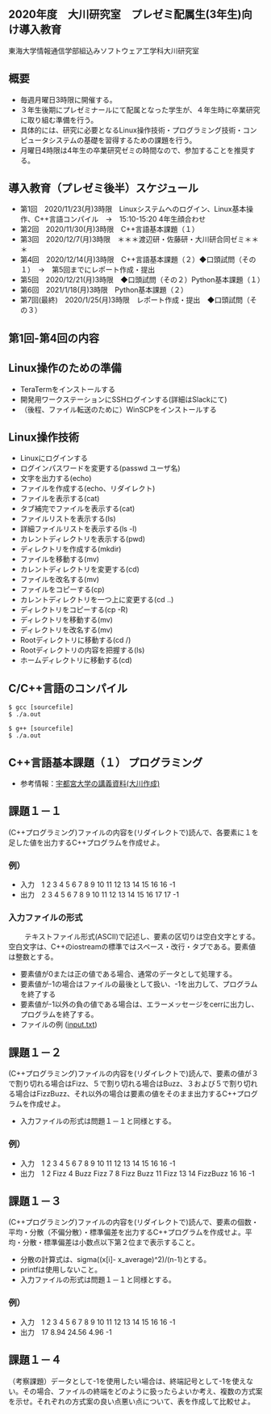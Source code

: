 2020年度　大川研究室　プレゼミ配属生(3年生)向け導入教育
----
東海大学情報通信学部組込みソフトウェア工学科大川研究室

概要
----
- 毎週月曜日3時限に開催する。
- ３年生後期にプレゼミナールにて配属となった学生が、４年生時に卒業研究に取り組む準備を行う。
- 具体的には、研究に必要となるLinux操作技術・プログラミング技術・コンピュータシステムの基礎を習得するための課題を行う。
- 月曜日4時限は4年生の卒業研究ゼミの時間なので、参加することを推奨する。


導入教育（プレゼミ後半）スケジュール
----

- 第1回　2020/11/23(月)3時限　Linuxシステムへのログイン、Linux基本操作、C++言語コンパイル　→　15:10-15:20 4年生顔合わせ
- 第2回　2020/11/30(月)3時限　C++言語基本課題（１）
- 第3回　2020/12/7(月)3時限　＊＊＊渡辺研・佐藤研・大川研合同ゼミ＊＊＊
- 第4回　2020/12/14(月)3時限　C++言語基本課題（２）◆口頭試問（その１）　→　第5回までにレポート作成・提出
- 第5回　2020/12/21(月)3時限　◆口頭試問（その２）Python基本課題（１）
- 第6回　2021/1/18(月)3時限　Python基本課題（２）
- 第7回(最終)　2020/1/25(月)3時限　レポート作成・提出　◆口頭試問（その３）

第1回-第4回の内容
----

Linux操作のための準備
----
- TeraTermをインストールする
- 開発用ワークステーションにSSHログインする(詳細はSlackにて)
- （後程、ファイル転送のために）WinSCPをインストールする

Linux操作技術
----
- Linuxにログインする
- ログインパスワードを変更する(passwd ユーザ名)
- 文字を出力する(echo)
- ファイルを作成する(echo、リダイレクト)
- ファイルを表示する(cat)
- タブ補完でファイルを表示する(cat)
- ファイルリストを表示する(ls)
- 詳細ファイルリストを表示する(ls -l)
- カレントディレクトリを表示する(pwd)
- ディレクトリを作成する(mkdir)
- ファイルを移動する(mv)
- カレントディレクトリを変更する(cd)
- ファイルを改名する(mv)
- ファイルをコピーする(cp)
- カレントディレクトリを一つ上に変更する(cd ..)
- ディレクトリをコピーする(cp -R)
- ディレクトリを移動する(mv)
- ディレクトリを改名する(mv)
- Rootディレクトリに移動する(cd /)
- Rootディレクトリの内容を把握する(ls)
- ホームディレクトリに移動する(cd)


C/C++言語のコンパイル
----

    $ gcc [sourcefile]
    $ ./a.out

    $ g++ [sourcefile]
    $ ./a.out

C++言語基本課題（１） プログラミング
----

- 参考情報：<a href="http://www.ced.is.utsunomiya-u.ac.jp/lecture/2018/prog/p3/kadai2/page1.php">宇都宮大学の講義資料(大川作成)</a>

## 課題１－１
(C++プログラミング)ファイルの内容を(リダイレクトで)読んで、各要素に１を足した値を出力するC++プログラムを作成せよ。
　
### 例）
- 入力　1 2 3 4 5 6 7 8 9 10 11 12 13 14 15 16 16 -1 　　
- 出力　2 3 4 5 6 7 8 9 10 11 12 13 14 15 16 17 17 -1
　
### 入力ファイルの形式
　　
テキストファイル形式(ASCII)で記述し、要素の区切りは空白文字とする。空白文字は、C++のiostreamの標準ではスペース・改行・タブである。要素値は整数とする。
　　　
- 要素値が0または正の値である場合、通常のデータとして処理する。 　　　
- 要素値が-1の場合はファイルの最後として扱い、-1を出力して、プログラムを終了する 　　　
- 要素値が-1以外の負の値である場合は、エラーメッセージをcerrに出力し、プログラムを終了する。
- ファイルの例 (<a href="data/input.txt">input.txt</a>)

## 課題１－２
(C++プログラミング)ファイルの内容を(リダイレクトで)読んで、要素の値が３で割り切れる場合はFizz、５で割り切れる場合はBuzz、３および５で割り切れる場合はFizzBuzz、それ以外の場合は要素の値をそのまま出力するC++プログラムを作成せよ。

- 入力ファイルの形式は問題１－１と同様とする。

### 例）
- 入力　1 2 3 4 5 6 7 8 9 10 11 12 13 14 15 16 16 -1 　　
- 出力　1 2 Fizz 4 Buzz Fizz 7 8 Fizz Buzz 11 Fizz 13 14 FizzBuzz 16 16 -1

## 課題１－３
(C++プログラミング)ファイルの内容を(リダイレクトで)読んで、要素の個数・平均・分散（不偏分散）・標準偏差を出力するC++プログラムを作成せよ。平均・分散・標準偏差は小数点以下第２位まで表示すること。
　
- 分散の計算式は、sigma((x[i]- x_average)^2)/(n-1)とする。 　
- printfは使用しないこと。 　
- 入力ファイルの形式は問題１－１と同様とする。 　

### 例）
- 入力　1 2 3 4 5 6 7 8 9 10 11 12 13 14 15 16 16 -1 　　
- 出力　17 8.94 24.56 4.96 -1

## 課題１－４
（考察課題）データとして-1を使用したい場合は、終端記号として-1を使えない。その場合、ファイルの終端をどのように扱ったらよいか考え、複数の方式案を示せ。それぞれの方式案の良い点悪い点について、表を作成して比較せよ。
